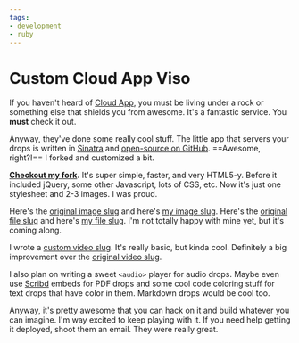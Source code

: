 ```yaml
---
tags:
- development
- ruby
---
```


# Custom Cloud App Viso

If you haven't heard of [Cloud App](http://getcloudapp.com/), you must be living under a rock or something else that shields you from awesome. It's a fantastic service. You **must** check it out.

Anyway, they've done some really cool stuff. The little app that servers your drops is written in [Sinatra](http://sinatrarb.com/) and [open-source on GitHub](https://github.com/cloudapp/viso). ==Awesome, right?!== I forked and customized a bit.

**[Checkout my fork](https://github.com/soffes/viso).** It's super simple, faster, and very HTML5-y. Before it included jQuery, some other Javascript, lots of CSS, etc. Now it's just one stylesheet and 2-3 images. I was proud.

Here's the [original image slug](http://cl.ly/6eKj) and here's [my image slug](http://soff.me/6eKj). Here's the [original file slug](http://cl.ly/6doW) and here's [my file slug](http://soff.me/6doW). I'm not totally happy with mine yet, but it's coming along.

I wrote  a [custom video slug](http://soff.me/21ek). It's really basic, but kinda cool. Definitely a big improvement over the [original video slug](http://cl.ly/21ek).

I also plan on writing a sweet `<audio>` player for audio drops. Maybe even use [Scribd](http://scribd.com) embeds for PDF drops and some cool code coloring stuff for text drops that have color in them. Markdown drops would be cool too.

Anyway, it's pretty awesome that you can hack on it and build whatever you can imagine. I'm way excited to keep playing with it. If you need help getting it deployed, shoot them an email. They were really great.
